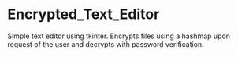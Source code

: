 # Encrypted_Text_Editor
Simple text editor using tkinter. Encrypts files using a hashmap upon request of the user and decrypts with password verification.
